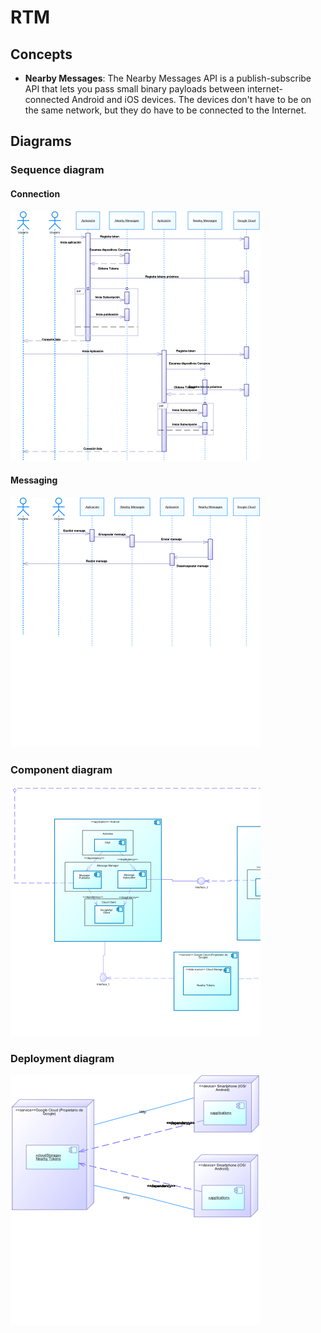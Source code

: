 # RTM

## Concepts

- __Nearby Messages__: The Nearby Messages API is a publish-subscribe API that lets you pass small binary payloads between internet-connected Android and iOS devices. The devices don't have to be on the same network, but they do have to be connected to the Internet.

## Diagrams

### Sequence diagram

#### Connection

![alt tag](https://raw.githubusercontent.com/Bruno125/Demo-Nearby/master/Documentation/Diagram-Sequence-Connection.png)

#### Messaging

![alt tag](https://raw.githubusercontent.com/Bruno125/Demo-Nearby/master/Documentation/Diagram-Sequence-Messaging.png)

### Component diagram

![alt tag](https://raw.githubusercontent.com/Bruno125/Demo-Nearby/master/Documentation/Diagram-Components.png)

### Deployment diagram

![alt tag](https://raw.githubusercontent.com/Bruno125/Demo-Nearby/master/Documentation/Diagram-Deployment.png)
